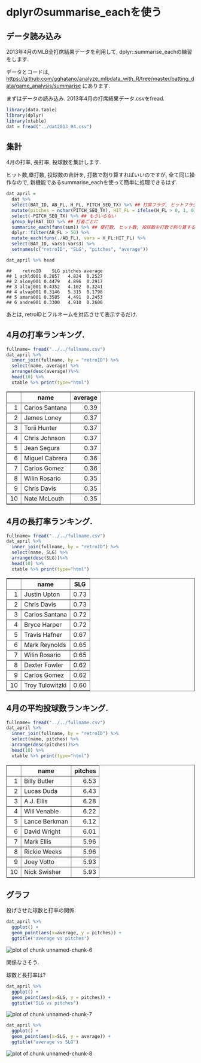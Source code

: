dplyrのsummarise_eachを使う
========================================================



## データ読み込み
2013年4月のMLB全打席結果データを利用して, 
dplyr::summarise_eachの練習をします.

データとコードは, 
https://github.com/gghatano/analyze_mlbdata_with_R/tree/master/batting_data/game_analysis/summarise
にあります. 

まずはデータの読み込み. 2013年4月の打席結果データ.csvをfread.

```r
library(data.table)
library(dplyr)
library(xtable)
dat = fread("../dat2013_04.csv")
```



## 集計
4月の打率, 長打率, 投球数を集計します. 

ヒット数,塁打数, 投球数の合計を, 打数で割り算すればいいのですが, 
全て同じ操作なので, 新機能であるsummarise_eachを使って簡単に処理できるはず.

```r
dat_april = 
  dat %>% 
  select(BAT_ID, AB_FL, H_FL, PITCH_SEQ_TX) %>% ## 打席フラグ, ヒットフラグ, 投球結果のデータを利用. 
  mutate(pitches = nchar(PITCH_SEQ_TX), HIT_FL = ifelse(H_FL > 0, 1, 0)) %>% ## 球数と, HITorNOTのデータを作成
  select(-PITCH_SEQ_TX) %>% ## もういらない
  group_by(BAT_ID) %>% ## 打者ごとに
  summarise_each(funs(sum)) %>% ## 塁打数, ヒット数, 投球数を打数で割り算する.
  dplyr::filter(AB_FL > 50) %>%
  mutate_each(funs(./AB_FL), vars = H_FL:HIT_FL) %>% 
  select(BAT_ID, vars1:vars3) %>% 
  setnames(c("retroID", "SLG", "pitches", "average"))

dat_april %>% head
```

```
##    retroID    SLG pitches average
## 1 ackld001 0.2857   4.824  0.2527
## 2 alony001 0.4479   4.896  0.2917
## 3 altuj001 0.4352   4.102  0.3241
## 4 alvap001 0.3146   5.315  0.1798
## 5 amara001 0.3585   4.491  0.2453
## 6 andre001 0.3300   4.910  0.2600
```

あとは, retroIDとフルネームを対応させて表示するだけ. 

## 4月の打率ランキング. 

```r
fullname= fread("../../fullname.csv")
dat_april %>% 
  inner_join(fullname, by = "retroID") %>%
  select(name, average) %>% 
  arrange(desc(average))%>% 
  head(10) %>%
  xtable %>% print(type="html")
```

<!-- html table generated in R 3.0.2 by xtable 1.7-3 package -->
<!-- Sat May 24 13:26:50 2014 -->
<TABLE border=1>
<TR> <TH>  </TH> <TH> name </TH> <TH> average </TH>  </TR>
  <TR> <TD align="right"> 1 </TD> <TD> Carlos Santana </TD> <TD align="right"> 0.39 </TD> </TR>
  <TR> <TD align="right"> 2 </TD> <TD> James Loney </TD> <TD align="right"> 0.37 </TD> </TR>
  <TR> <TD align="right"> 3 </TD> <TD> Torii Hunter </TD> <TD align="right"> 0.37 </TD> </TR>
  <TR> <TD align="right"> 4 </TD> <TD> Chris Johnson </TD> <TD align="right"> 0.37 </TD> </TR>
  <TR> <TD align="right"> 5 </TD> <TD> Jean Segura </TD> <TD align="right"> 0.37 </TD> </TR>
  <TR> <TD align="right"> 6 </TD> <TD> Miguel Cabrera </TD> <TD align="right"> 0.36 </TD> </TR>
  <TR> <TD align="right"> 7 </TD> <TD> Carlos Gomez </TD> <TD align="right"> 0.36 </TD> </TR>
  <TR> <TD align="right"> 8 </TD> <TD> Wilin Rosario </TD> <TD align="right"> 0.35 </TD> </TR>
  <TR> <TD align="right"> 9 </TD> <TD> Chris Davis </TD> <TD align="right"> 0.35 </TD> </TR>
  <TR> <TD align="right"> 10 </TD> <TD> Nate McLouth </TD> <TD align="right"> 0.35 </TD> </TR>
   </TABLE>



## 4月の長打率ランキング. 

```r
fullname= fread("../../fullname.csv")
dat_april %>% 
  inner_join(fullname, by = "retroID") %>%
  select(name, SLG) %>% 
  arrange(desc(SLG))%>% 
  head(10) %>%
  xtable %>% print(type="html")
```

<!-- html table generated in R 3.0.2 by xtable 1.7-3 package -->
<!-- Sat May 24 13:26:51 2014 -->
<TABLE border=1>
<TR> <TH>  </TH> <TH> name </TH> <TH> SLG </TH>  </TR>
  <TR> <TD align="right"> 1 </TD> <TD> Justin Upton </TD> <TD align="right"> 0.73 </TD> </TR>
  <TR> <TD align="right"> 2 </TD> <TD> Chris Davis </TD> <TD align="right"> 0.73 </TD> </TR>
  <TR> <TD align="right"> 3 </TD> <TD> Carlos Santana </TD> <TD align="right"> 0.72 </TD> </TR>
  <TR> <TD align="right"> 4 </TD> <TD> Bryce Harper </TD> <TD align="right"> 0.72 </TD> </TR>
  <TR> <TD align="right"> 5 </TD> <TD> Travis Hafner </TD> <TD align="right"> 0.67 </TD> </TR>
  <TR> <TD align="right"> 6 </TD> <TD> Mark Reynolds </TD> <TD align="right"> 0.65 </TD> </TR>
  <TR> <TD align="right"> 7 </TD> <TD> Wilin Rosario </TD> <TD align="right"> 0.65 </TD> </TR>
  <TR> <TD align="right"> 8 </TD> <TD> Dexter Fowler </TD> <TD align="right"> 0.62 </TD> </TR>
  <TR> <TD align="right"> 9 </TD> <TD> Carlos Gomez </TD> <TD align="right"> 0.62 </TD> </TR>
  <TR> <TD align="right"> 10 </TD> <TD> Troy Tulowitzki </TD> <TD align="right"> 0.60 </TD> </TR>
   </TABLE>



## 4月の平均投球数ランキング. 

```r
fullname= fread("../../fullname.csv")
dat_april %>% 
  inner_join(fullname, by = "retroID") %>%
  select(name, pitches) %>% 
  arrange(desc(pitches))%>% 
  head(10) %>%
  xtable %>% print(type="html")
```

<!-- html table generated in R 3.0.2 by xtable 1.7-3 package -->
<!-- Sat May 24 13:26:51 2014 -->
<TABLE border=1>
<TR> <TH>  </TH> <TH> name </TH> <TH> pitches </TH>  </TR>
  <TR> <TD align="right"> 1 </TD> <TD> Billy Butler </TD> <TD align="right"> 6.53 </TD> </TR>
  <TR> <TD align="right"> 2 </TD> <TD> Lucas Duda </TD> <TD align="right"> 6.43 </TD> </TR>
  <TR> <TD align="right"> 3 </TD> <TD> A.J. Ellis </TD> <TD align="right"> 6.28 </TD> </TR>
  <TR> <TD align="right"> 4 </TD> <TD> Will Venable </TD> <TD align="right"> 6.22 </TD> </TR>
  <TR> <TD align="right"> 5 </TD> <TD> Lance Berkman </TD> <TD align="right"> 6.12 </TD> </TR>
  <TR> <TD align="right"> 6 </TD> <TD> David Wright </TD> <TD align="right"> 6.01 </TD> </TR>
  <TR> <TD align="right"> 7 </TD> <TD> Mark Ellis </TD> <TD align="right"> 5.96 </TD> </TR>
  <TR> <TD align="right"> 8 </TD> <TD> Rickie Weeks </TD> <TD align="right"> 5.96 </TD> </TR>
  <TR> <TD align="right"> 9 </TD> <TD> Joey Votto </TD> <TD align="right"> 5.93 </TD> </TR>
  <TR> <TD align="right"> 10 </TD> <TD> Nick Swisher </TD> <TD align="right"> 5.93 </TD> </TR>
   </TABLE>


## グラフ

投げさせた球数と打率の関係.


```r
dat_april %>% 
  ggplot() + 
  geom_point(aes(x=average, y = pitches)) + 
  ggtitle("average vs pitches")
```

![plot of chunk unnamed-chunk-6](figure/unnamed-chunk-6.png) 

関係なさそう.

球数と長打率は? 


```r
dat_april %>% 
  ggplot() + 
  geom_point(aes(x=SLG, y = pitches)) + 
  ggtitle("SLG vs pitches")
```

![plot of chunk unnamed-chunk-7](figure/unnamed-chunk-7.png) 




```r
dat_april %>% 
  ggplot() + 
  geom_point(aes(x=SLG, y = average)) + 
  ggtitle("average vs SLG")
```

![plot of chunk unnamed-chunk-8](figure/unnamed-chunk-8.png) 

